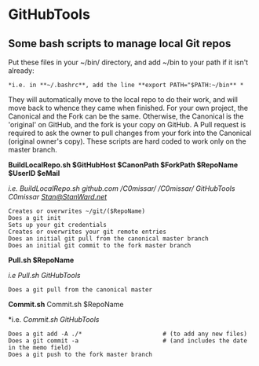 # GitHubTools

## Some bash scripts to manage local Git repos

Put these files in your ~/bin/ directory, and add ~/bin to your path if it isn't already:

```
*i.e. in **~/.bashrc**, add the line **export PATH="$PATH:~/bin** *
```

They will automatically move to the local repo to do their work, and will move back to whence they came when finished.
For your own project, the Canonical and the Fork can be the same.
Otherwise, the Canonical is the 'original' on GitHub, and the fork is your copy on GitHub.
A Pull request is required to ask the owner to pull changes from your fork into the Canonical (original owner's copy).
These scripts are hard coded to work only on the master branch.

**BuildLocalRepo.sh $GitHubHost $CanonPath $ForkPath $RepoName $UserID $eMail**

*i.e.	BuildLocalRepo.sh github.com /C0missar/ /C0missar/ GitHubTools C0missar Stan@StanWard.net*

```
Creates or overwrites ~/git/($RepoName)
Does a git init
Sets up your git credentials
Creates or overwrites your git remote entries
Does an initial git pull from the canonical master branch
Does an initial git commit to the fork master branch
```
**Pull.sh $RepoName**

*i.e 	Pull.sh GitHubTools*
```
Does a git pull from the canonical master
```
**Commit.sh**
Commit.sh $RepoName

*i.e.	*Commit.sh GitHubTools*
```
Does a git add -A ./*						# (to add any new files)
Does a git commit -a						# (and includes the date in the memo field)
Does a git push to the fork master branch
```
